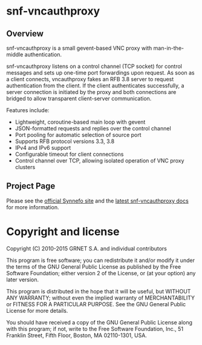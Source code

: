 snf-vncauthproxy
=================

Overview
--------

snf-vncauthproxy is a small gevent-based VNC proxy with man-in-the-middle
authentication.

snf-vncauthproxy listens on a control channel (TCP socket) for control messages
and sets up one-time port forwardings upon request. As soon as a client
connects, vncauthproxy fakes an RFB 3.8 server to request authentication from
the client. If the client authenticates successfully, a server connection is
initiated by the proxy and both connections are bridged to allow transparent
client-server communication.

Features include:
* Lightweight, coroutine-based main loop with gevent
* JSON-formatted requests and replies over the control channel
* Port pooling for automatic selection of source port
* Supports RFB protocol versions 3.3, 3.8
* IPv4 and IPv6 support
* Configurable timeout for client connections
* Control channel over TCP, allowing isolated operation of VNC proxy clusters


Project Page
------------

Please see the [official Synnefo site](http://www.synnefo.org) and the
[latest snf-vncauthproxy docs](http://www.synnefo.org/docs/snf-vncauthproxy/latest/index.html)
for more information.


Copyright and license
=====================

Copyright (C) 2010-2015 GRNET S.A. and individual contributors

This program is free software; you can redistribute it and/or modify
it under the terms of the GNU General Public License as published by
the Free Software Foundation; either version 2 of the License, or
(at your option) any later version.

This program is distributed in the hope that it will be useful, but
WITHOUT ANY WARRANTY; without even the implied warranty of
MERCHANTABILITY or FITNESS FOR A PARTICULAR PURPOSE.  See the GNU
General Public License for more details.

You should have received a copy of the GNU General Public License
along with this program; if not, write to the Free Software
Foundation, Inc., 51 Franklin Street, Fifth Floor, Boston, MA
02110-1301, USA.
